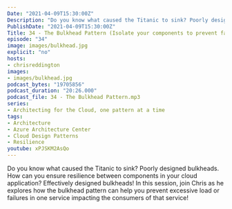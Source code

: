 ```yaml
---
Date: "2021-04-09T15:30:00Z"
Description: "Do you know what caused the Titanic to sink? Poorly designed bulkheads. How can you ensure resilience between components in your cloud application? Effectively designed bulkheads! In this session, join Chris as he explores how the bulkhead pattern can help you prevent excessive load or failures in one service impacting the consumers of that service!"
PublishDate: "2021-04-09T15:30:00Z"
Title: 34 - The Bulkhead Pattern (Isolate your components to prevent failures)
episode: "34"
image: images/bulkhead.jpg
explicit: "no"
hosts:
- chrisreddington
images:
- images/bulkhead.jpg
podcast_bytes: "19705856"
podcast_duration: "20:26.000"
podcast_file: 34 - The Bulkhead Pattern.mp3
series:
- Architecting for the Cloud, one pattern at a time
tags:
- Architecture
- Azure Architecture Center
- Cloud Design Patterns
- Resilience
youtube: xPJSKM2AsQo
---
```

Do you know what caused the Titanic to sink? Poorly designed bulkheads. How can you ensure resilience between components in your cloud application? Effectively designed bulkheads! In this session, join Chris as he explores how the bulkhead pattern can help you prevent excessive load or failures in one service impacting the consumers of that service!